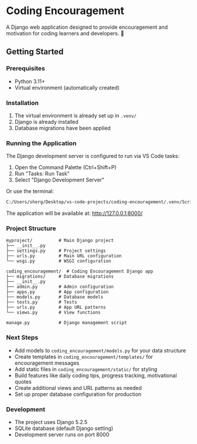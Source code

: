# Coding Encouragement

A Django web application designed to provide encouragement and motivation for coding learners and developers. 🚀

## Getting Started

### Prerequisites
- Python 3.11+
- Virtual environment (automatically created)

### Installation

1. The virtual environment is already set up in `.venv/`
2. Django is already installed
3. Database migrations have been applied

### Running the Application

The Django development server is configured to run via VS Code tasks:

1. Open the Command Palette (Ctrl+Shift+P)
2. Run "Tasks: Run Task"
3. Select "Django Development Server"

Or use the terminal:
```bash
C:/Users/sherg/Desktop/vs-code-projects/coding-encouragement/.venv/Scripts/python.exe manage.py runserver
```

The application will be available at: http://127.0.0.1:8000/

### Project Structure

```
myproject/          # Main Django project
├── __init__.py
├── settings.py     # Project settings
├── urls.py         # Main URL configuration
└── wsgi.py         # WSGI configuration

coding_encouragement/  # Coding Encouragement Django app
├── migrations/     # Database migrations
├── __init__.py
├── admin.py        # Admin configuration
├── apps.py         # App configuration
├── models.py       # Database models
├── tests.py        # Tests
├── urls.py         # App URL patterns
└── views.py        # View functions

manage.py           # Django management script
```

### Next Steps

- Add models to `coding_encouragement/models.py` for your data structure
- Create templates in `coding_encouragement/templates/` for encouragement messages
- Add static files in `coding_encouragement/static/` for styling
- Build features like daily coding tips, progress tracking, motivational quotes
- Create additional views and URL patterns as needed
- Set up proper database configuration for production

### Development

- The project uses Django 5.2.5
- SQLite database (default Django setting)
- Development server runs on port 8000
